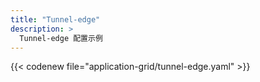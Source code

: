 ```yaml
---
title: "Tunnel-edge"
description: >
  Tunnel-edge 配置示例
---
```


{{< codenew file="application-grid/tunnel-edge.yaml" >}}
